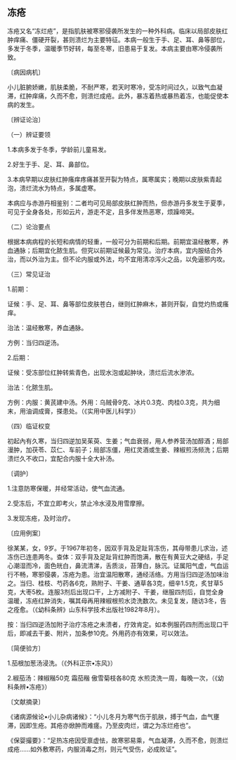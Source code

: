 ## 冻疮

冻疮又名“冻烂疮”，是指肌肤被寒邪侵袭所发生的一种外科病。临床以局部皮肤红肿痒痛、僵硬开裂，甚则溃烂为主要特征。本病一般生于手、足、耳、鼻等部位，多发于冬季，温暖季节好转，每至冬寒，旧患易于复发。本病主要由寒冷侵袭所致。

〔病因病机〕

小儿脏腑娇嫩，肌肤柔脆，不耐严寒，若天时寒冷，受冻时间过久，以致气血凝滞，红肿痒痛，久而不愈，则溃烂成疮。此外，暴冻着热或暴热着冻，也能促使本病的发生。

〔辨证论治〕

（一）辨证要领

1.本病多发于冬季，学龄前儿童易发。

2.好生于手、足、耳、鼻部位。

3.本病早期以皮肤红肿瘙痒疼痛甚至开裂为特点，属寒属实；晚期以皮肤紫青起泡，溃烂流水为特点，多属虚寒。

本病应与赤游丹相鉴别：二者均可见局部皮肤红肿而热，但赤游丹多发生于夏季，可见于全身各处，形如云片，游走不定，且多伴发热恶寒，烦躁啼哭。

（二）论治要点

根据本病病程的长短和病情的轻重，一般可分为前期和后期。前期宜温经散寒，养血通脉；后期宜化脓生肌。但究以前期证候最为常见。治疗本病，宜内服结合外治，而以外治为主。但不论内服或外法，均不宜用清凉泻火之品，以免逼邪内攻。

（三）常见证治

1.前期：

证候：手、足、耳、鼻等部位皮肤苍白，继则红肿麻木，甚则开裂，自觉灼热或瘙痒。

治法：温经散寒，养血通脉。

方例：当归四逆汤。

2.后期：

证候：受冻部位红肿转紫青色，出现水泡或起肿块，溃烂后流水渗浓。

治法：化脓生肌。

方例：内服：黄芪建中汤。外用：乌贼骨9克、冰片0.3克、肉桂0.3克，共为细末，用油调成膏，搽患处。（《实用中医儿科学》）

（四）临证权变

初起內有久寒，当归四逆加吴茱萸、生姜；气血衰弱，用人参养营汤加醇酒；局部漫肿，加茯苓、苡仁、车前子；局部冻僵，用红灵酒或生姜、辣椒煎汤频洗；后期溃烂久不收口，宜配合内服十全大补汤。

〔调护〕

1.注意防寒保暖，并经常活动，使气血流通。

2.受冻后，不宜立即考火，禁止冷水浸及用雪摩擦。

3.发现冻疮，及时治疗。

〔应用例案〕

徐某某，女，9岁。于1967年初冬，因双手背及足趾背冻伤，其母带患儿求治，述冻伤已连患两冬。查体：双手背及足趾背红肿而饱满，散在有黄豆大之硬结，手足心潮湿而冷，面色㿠白，鼻流清涕，舌质淡，苔薄白，脉沉。证属阳气虚，气血运行不畅，寒邪侵袭，冻疮为患。治宜温阳散寒，通经活络。方用当归四逆汤加味治之。当归、桂枝、芍药各6克，熟附子、干姜、通草各3克，细辛1.5克，炙甘草5克，大枣5枚。连服3剂后出现口干，上方减附子、干姜，继服四剂后，自觉全身温暖，冻疮红肿消失，嘱其母再用辣椒根煎水烫洗数次。未见复发，随访3冬，告之痊愈。（《幼科条辨》山东科学技术出版社1982年8月）。

按：当归四逆汤加附子治疗冻疮之未溃者，疗效肯定。如本例服药四剂而出现口干后，即减去干姜、附片，加条参10克。外用药亦有效果，可以效法。

〔简便验方〕

1.茄根加葱汤浸洗。（《外科正宗•冻风》）

2.椒茄汤：辣椒稭50克 霜茄稭 傲雪菊枝各80克 水煎烫洗一周，每晚一次，（《幼科条辨•冻疮》）

〔文献摘录〕

《诸病源候论•小儿杂病诸候》：“小儿冬月为寒气伤于肌肤，搏于气血，血气壅滞，因即生疮。其疮亦焮肿而难瘥。乃至皮肉烂，谓之为冻烂疮也”。

《保婴撮要》：“足热冻疮因受禀虚怯，故寒邪易乘，气血凝滞，久而不愈，则溃烂成疮……如外敷寒药，内服消毒之剂，则元气受伤，必成败证”。
